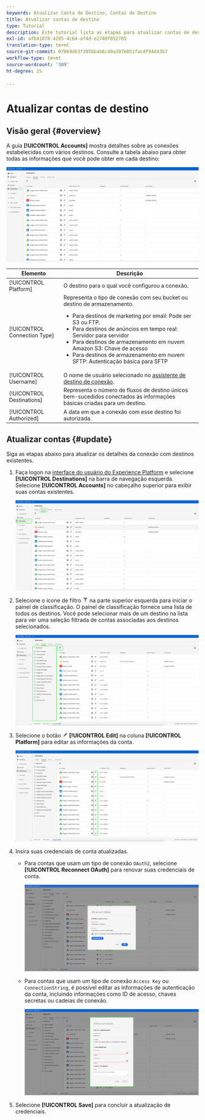 ```yaml
---
keywords: Atualizar Conta de Destino, Contas de Destino
title: Atualizar contas de destino
type: Tutorial
description: Este tutorial lista as etapas para atualizar contas de destino na interface do usuário do Adobe Experience Platform
exl-id: afb41878-4205-4c64-af4d-e2740f852785
translation-type: tm+mt
source-git-commit: 07869d63f395bbab6c49a3976051facdf94d43b7
workflow-type: tm+mt
source-wordcount: '309'
ht-degree: 1%

---
```


# Atualizar contas de destino

## Visão geral {#overview}

A guia **[!UICONTROL Accounts]** mostra detalhes sobre as conexões estabelecidas com vários destinos. Consulte a tabela abaixo para obter todas as informações que você pode obter em cada destino:

![Guia Contas](../assets/ui/update-accounts/destination-accounts.png)

| Elemento | Descrição |
|---|---|
| [!UICONTROL Platform] | O destino para o qual você configurou a conexão. |
| [!UICONTROL Connection Type] | Representa o tipo de conexão com seu bucket ou destino de armazenamento. <ul><li>Para destinos de marketing por email: Pode ser S3 ou FTP.</li><li>Para destinos de anúncios em tempo real: Servidor para servidor</li><li>Para destinos de armazenamento em nuvem Amazon S3: Chave de acesso </li><li>Para destinos de armazenamento em nuvem SFTP: Autenticação básica para SFTP</li></ul> |
| [!UICONTROL Username] | O nome de usuário selecionado no [assistente de destino de conexão](../catalog/email-marketing/overview.md#connect-destination). |
| [!UICONTROL Destinations] | Representa o número de fluxos de destino únicos bem-sucedidos conectados às informações básicas criadas para um destino. |
| [!UICONTROL Authorized] | A data em que a conexão com esse destino foi autorizada. |

## Atualizar contas {#update}

Siga as etapas abaixo para atualizar os detalhes da conexão com destinos existentes.

1. Faça logon na [interface do usuário do Experience Platform](https://platform.adobe.com/) e selecione **[!UICONTROL Destinations]** na barra de navegação esquerda. Selecione **[!UICONTROL Accounts]** no cabeçalho superior para exibir suas contas existentes.

   ![Guia Contas](../assets/ui/update-accounts/accounts-tab.png)

2. Selecione o ícone de filtro ![Filter-icon](../assets/ui/update-accounts/filter.png) na parte superior esquerda para iniciar o painel de classificação. O painel de classificação fornece uma lista de todos os destinos. Você pode selecionar mais de um destino na lista para ver uma seleção filtrada de contas associadas aos destinos selecionados.

   ![Filtrar destinos](../assets/ui/update-accounts/filter-accounts.png)

3. Selecione o botão ![Edit account button](../assets/ui/workspace/pencil-icon.png) **[!UICONTROL Edit]** na coluna **[!UICONTROL Platform]** para editar as informações da conta.

   ![Guia Contas](../assets/ui/update-accounts/accounts-edit.png)

4. Insira suas credenciais de conta atualizadas.

   * Para contas que usam um tipo de conexão `OAuth2`, selecione **[!UICONTROL Reconnect OAuth]** para renovar suas credenciais de conta.

      ![Editar detalhes OAuth](../assets/ui/update-accounts/edit-details-oauth.png)


   * Para contas que usam um tipo de conexão `Access Key` ou `ConnectionString`, é possível editar as informações de autenticação da conta, incluindo informações como ID de acesso, chaves secretas ou cadeias de conexão.

      ![Editar detalhes da chave de acesso](../assets/ui/update-accounts/edit-details-key.png)

5. Selecione **[!UICONTROL Save]** para concluir a atualização de credenciais.
